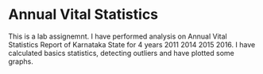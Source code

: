 # Annual Vital Statistics


This is a lab assignemnt. I have performed analysis on Annual Vital Statistics Report of Karnataka State for 4 years 2011 2014 2015 2016. I have calculated basics statistics, detecting outliers and have plotted some graphs.
